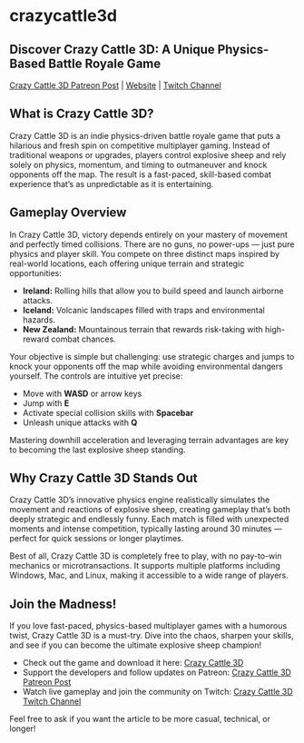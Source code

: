 # crazycattle3d

## Discover Crazy Cattle 3D: A Unique Physics-Based Battle Royale Game

[Crazy Cattle 3D Patreon Post](https://www.patreon.com/posts/crazy-cattle-3d-127343689) | [Website](https://crazycattle3d.cc/) | [Twitch Channel](https://m.twitch.tv/crazycattle3dcc)

## What is Crazy Cattle 3D?

Crazy Cattle 3D is an indie physics-driven battle royale game that puts a hilarious and fresh spin on competitive multiplayer gaming. Instead of traditional weapons or upgrades, players control explosive sheep and rely solely on physics, momentum, and timing to outmaneuver and knock opponents off the map. The result is a fast-paced, skill-based combat experience that’s as unpredictable as it is entertaining.

## Gameplay Overview

In Crazy Cattle 3D, victory depends entirely on your mastery of movement and perfectly timed collisions. There are no guns, no power-ups — just pure physics and player skill. You compete on three distinct maps inspired by real-world locations, each offering unique terrain and strategic opportunities:

* **Ireland:** Rolling hills that allow you to build speed and launch airborne attacks.
* **Iceland:** Volcanic landscapes filled with traps and environmental hazards.
* **New Zealand:** Mountainous terrain that rewards risk-taking with high-reward combat chances.

Your objective is simple but challenging: use strategic charges and jumps to knock your opponents off the map while avoiding environmental dangers yourself. The controls are intuitive yet precise:

* Move with **WASD** or arrow keys
* Jump with **E**
* Activate special collision skills with **Spacebar**
* Unleash unique attacks with **Q**

Mastering downhill acceleration and leveraging terrain advantages are key to becoming the last explosive sheep standing.

## Why Crazy Cattle 3D Stands Out

Crazy Cattle 3D’s innovative physics engine realistically simulates the movement and reactions of explosive sheep, creating gameplay that’s both deeply strategic and endlessly funny. Each match is filled with unexpected moments and intense competition, typically lasting around 30 minutes — perfect for quick sessions or longer playtimes.

Best of all, Crazy Cattle 3D is completely free to play, with no pay-to-win mechanics or microtransactions. It supports multiple platforms including Windows, Mac, and Linux, making it accessible to a wide range of players.

## Join the Madness!

If you love fast-paced, physics-based multiplayer games with a humorous twist, Crazy Cattle 3D is a must-try. Dive into the chaos, sharpen your skills, and see if you can become the ultimate explosive sheep champion!

* Check out the game and download it here: [Crazy Cattle 3D](https://crazycattle3d.cc/)
* Support the developers and follow updates on Patreon: [Crazy Cattle 3D Patreon Post](https://www.patreon.com/posts/crazy-cattle-3d-127343689)
* Watch live gameplay and join the community on Twitch: [Crazy Cattle 3D Twitch Channel](https://m.twitch.tv/crazycattle3dcc)

Feel free to ask if you want the article to be more casual, technical, or longer!
